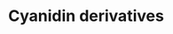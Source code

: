 ---
annotations:
- id: PW:0000002
  parent: classic metabolic pathway
  type: Pathway Ontology
  value: classic metabolic pathway
authors:
- Kozo2
- AlexanderPico
- Khanspers
- Egonw
- Mkutmon
description: Pathway describing the derivativation of cyanidin.
last-edited: 2019-08-16
organisms:
- Arabidopsis thaliana
redirect_from:
- /index.php/Pathway:WP3960
- /instance/WP3960
revision: null
schema-jsonld:
- '@context': https://schema.org/
  '@id': https://wikipathways.github.io/pathways/WP3960.html
  '@type': Dataset
  creator:
    '@type': Organization
    name: WikiPathways
  description: Pathway describing the derivativation of cyanidin.
  keywords:
  - ''
  - Cyanidin
  - Cyanidin 3,5-O-diglucoside
  - Cyanidin 3-(6''-(E)-p-coumarylsambubioside) 5-glucoside
  - Cyanidin 3-(6''-p-coumaryl-2'''-sinapylsambubioside)-5-(6-malonylglucoside)
  - Cyanidin 3-(6''-p-coumarylsambubioside)
  - Cyanidin 3-O-(6-O-p-coumaroyl)glucoside
  - Cyanidin 3-O-(6-O-p-coumaroyl)glucoside-5-O-glucoside
  - Cyanidin 3-O-[2''-O-(2'''-O-(sinapoyl) xylosyl) 6''-O-(p-coumaroyl) glucoside]
    5-O-glucoside
  - Cyanidin 3-O-[2''-O-(2'''-O-(sinapoyl) xylosyl) glucoside] 5-O-glucoside
  - Cyanidin 3-O-[2''-O-(xylosyl) 6''-O-(p-O-(glucosyl) p-coumaroyl) glucoside] 5-O-[6'''-O-(malonyl)
    glucoside]
  - Cyanidin 3-O-[2''-O-(xylosyl) glucoside] 5-O-(6'''-O-malonyl) glucoside
  - Cyanidin 3-O-[2''-O-(xylosyl)-6''-O-(p-O-(glucosyl)-p-coumaroyl) glucoside] 5-O-glucoside
  - Cyanidin 3-O-[2''-O-(xylosyl)-6''-O-(p-coumaroyl) glucoside] 5-O-malonylglucoside
  - Cyanidin 3-O-[2-O-(2-O-(sinapoyl)-bata-D-xylopyranosyl) 6-O-(4-O-(beta-D-glucopyranosyl)-p-coumaroyl-bata-D-glucopyranoside]
    5-O-[6-O-(malonyl) bata-D-glucopyranoside]
  - Cyanidin 3-O-glucoside
  - Cyanidin 3-O-sophoroside
  - Cyanidin 3-sambubioside
  - Cyanidin 3-sambubioside-5-glucoside
  - Malonylshisonin
  license: CC0
  name: Cyanidin derivatives‎
seo: CreativeWork
title: Cyanidin derivatives‎
wpid: WP3960
---
